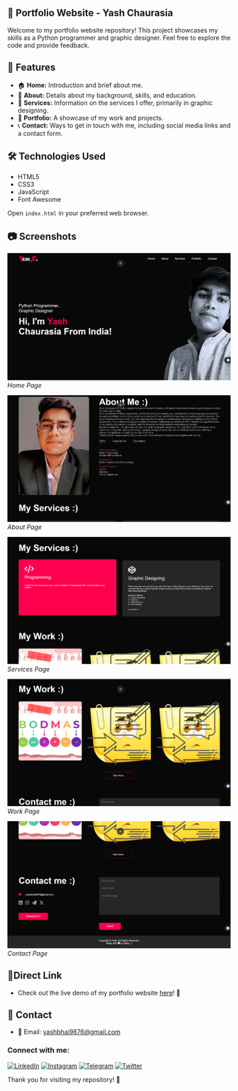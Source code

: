 ## 📂 Portfolio Website - Yash Chaurasia

Welcome to my portfolio website repository!
This project showcases my skills as a Python programmer and graphic designer.
Feel free to explore the code and provide feedback.

## 🚀 Features

- 🏠 **Home:** Introduction and brief about me.
- 📖 **About:** Details about my background, skills, and education.
- 💼 **Services:** Information on the services I offer, primarily in graphic designing.
- 🎨 **Portfolio:** A showcase of my work and projects.
- 📞 **Contact:** Ways to get in touch with me, including social media links and a contact form.

## 🛠️ Technologies Used

- HTML5
- CSS3
- JavaScript
- Font Awesome

Open `index.html` in your preferred web browser.

## 📷 Screenshots

![Home Page](images/homepage.png)
*Home Page*

![About Page](images/about.png)
*About Page*

![Services Page](images/services.png)
*Services Page*

![Work Page](images/work.png)
*Work Page*

![Contact Page](images/contact.png)
*Contact Page*


## 🔗Direct Link
- Check out the live demo of my portfolio website [here](https://yash-c-portfolio.vercel.app/)! 🌟

## 🤝 Contact

- 📧 Email: yashbhai9876@gmail.com

### Connect with me:

[![LinkedIn](https://img.shields.io/badge/LinkedIn-Yash%20Chaurasia-blue)](https://www.linkedin.com/in/yash-chaurasia-9219a3277/)
[![Instagram](https://img.shields.io/badge/Instagram-master__yash._.01-purple)](https://www.instagram.com/master_yash._.01/?hl=en)
[![Telegram](https://img.shields.io/badge/Telegram-Natsu__0__0-blue)](https://t.me/Natsu_0_0)
[![Twitter](https://img.shields.io/badge/Twitter-master__yash__01-blue)](https://twitter.com/master_yash_01)

Thank you for visiting my repository! 🙌

```

